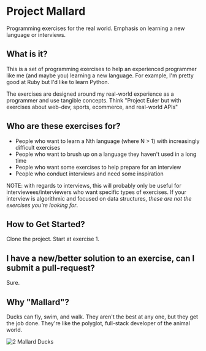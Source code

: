 # Project Mallard

Programming exercises for the real world. Emphasis on learning a new language or interviews. 

## What is it? 

This is a set of programming exercises to help an experienced programmer like me (and maybe you) learning a new language. For example, I'm pretty good at Ruby but I'd like to learn Python. 

The exercises are designed around my real-world experience as a programmer and use tangible concepts. Think "Project Euler but with exercises about web-dev, sports, ecommerce, and real-world APIs"

## Who are these exercises for? 

* People who want to learn a Nth language (where N > 1) with increasingly difficult exercises
* People who want to brush up on a language they haven't used in a long time 
* People who want some exercises to help prepare for an interview
* People who conduct interviews and need some inspiration

NOTE: with regards to interviews, this will probably only be useful for interviewees/interviewers who want specific types of exercises. If your interview is algorithmic and focused on data structures, _these are not the exercises you're looking for_.

## How to Get Started? 

Clone the project. Start at exercise 1. 

## I have a new/better solution to an exercise, can I submit a pull-request? 

Sure.

## Why "Mallard"? 

Ducks can fly, swim, and walk. They aren't the best at any one, but they get the job done. They're like the polyglot, full-stack developer of the animal world. 

<img src="https://upload.wikimedia.org/wikipedia/commons/thumb/b/bf/Anas_platyrhynchos_male_female_quadrat.jpg/1920px-Anas_platyrhynchos_male_female_quadrat.jpg" alt="2 Mallard Ducks" style="max-width:100%;" />
